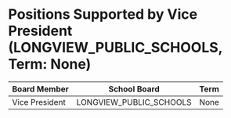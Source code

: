 # Positions Supported by Vice President (LONGVIEW_PUBLIC_SCHOOLS, Term: None)

| Board Member | School Board | Term |
|--------------|--------------|------|
| Vice President | LONGVIEW_PUBLIC_SCHOOLS | None |

